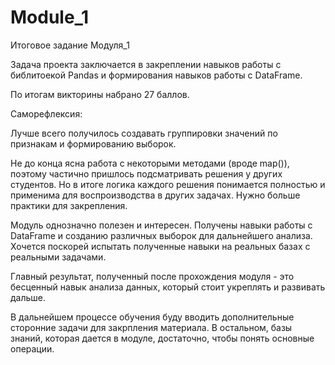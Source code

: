 # Module_1
Итоговое задание Модуля_1

Задача проекта заключается в закреплении навыков работы с библитоекой Pandas и формирования навыков работы с DataFrame.

По итогам викторины набрано 27 баллов.


Саморефлексия:

Лучше всего получилось создавать группировки значений по признакам и формированию выборок.

Не до конца ясна работа с некоторыми методами (вроде map()), поэтому частично пришлось подсматривать решения у других студентов. Но в итоге логика каждого решения понимается полностью и применима для воспроизводства в других задачах. Нужно больше практики для закрепления.

Модуль однозначно полезен и интересен. Получены навыки работы с DataFrame и созданию различных выборок для дальнейшего анализа. Хочется поскорей испытать полученные навыки на реальных базах с реальными задачами.

Главный результат, полученный после прохождения модуля - это бесценный навык анализа данных, который стоит укреплять и развивать дальше.

В дальнейшем процессе обучения буду вводить дополнительные сторонние задачи для закрпления материала. В остальном, базы знаний, которая дается в модуле, достаточно, чтобы понять основные операции.

